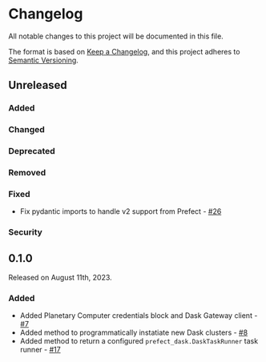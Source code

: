 # Changelog

All notable changes to this project will be documented in this file.

The format is based on [Keep a Changelog](https://keepachangelog.com/en/1.0.0/),
and this project adheres to [Semantic Versioning](https://semver.org/spec/v2.0.0.html).

## Unreleased

### Added

### Changed

### Deprecated

### Removed

### Fixed

- Fix pydantic imports to handle v2 support from Prefect - [#26](https://github.com/giorgiobasile/prefect-planetary-computer/pull/26)

### Security

## 0.1.0

Released on August 11th, 2023.

### Added

- Added Planetary Computer credentials block and Dask Gateway client - [#7](https://github.com/giorgiobasile/prefect-planetary-computer/pull/7)
- Added method to programmatically instatiate new Dask clusters - [#8](https://github.com/giorgiobasile/prefect-planetary-computer/pull/8)
- Added method to return a configured `prefect_dask.DaskTaskRunner` task runner - [#17](https://github.com/giorgiobasile/prefect-planetary-computer/issues/17)
